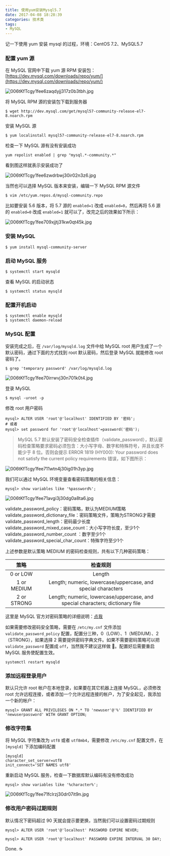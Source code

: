 ```yaml
---
title: 使用yum安装Mysql5.7
date: 2017-04-08 18:28:39
categories: 技术类
tags:
- MySQL
---
```


记一下使用 yum 安装 mysql 的过程，环境：CentOS 7.2、MySQL5.7

### 配置 yum 源

在 MySQL 官网中下载 yum 源 RPM 安装包：[https://dev.mysql.com/downloads/repo/yum/](https://dev.mysql.com/downloads/repo/yum/)

<!--more-->

![006tKfTcgy1fee6zaqdyjj317z0b3tbh.jpg](https://i.loli.net/2020/06/11/qxSvHGLRf48hr1Y.jpg)

将 MySQL RPM 源的安装包下载到服务器

```shell
$ wget http://dev.mysql.com/get/mysql57-community-release-el7-8.noarch.rpm
```

安装 MySQL 源

```shell
$ yum localinstall mysql57-community-release-el7-8.noarch.rpm
```

检查一下 MySQL 源有没有安装成功

```shell
yum repolist enabled | grep "mysql.*-community.*"
```

看到图这样就表示安装成功了

![006tKfTcgy1fee6zwdrbwj30ir02n3z6.jpg](https://i.loli.net/2020/06/11/ctJ3iH5Cfu71ROF.jpg)

当然也可以选择 MySQL 版本来安装，编辑一下 MySQL RPM 源文件

```shell
$ vim /etc/yum.repos.d/mysql-community.repo
```

比如要安装 5.6 版本，将 5.7 源的 `enabled=1` 改成 `enabled=0`，然后再将 5.6 源的 `enabled=0` 改成 `enabled=1` 就可以了，改完之后的效果如下所示： 

![006tKfTcgy1fee709xjjtj31kw0qt45k.jpg](https://i.loli.net/2020/06/11/Y8v3hlPFGe2zXuK.jpg)

### 安装 MySQL

```shell
$ yum install mysql-community-server
```

### 启动 MySQL 服务

```shell
$ systemctl start mysqld
```

查看 MySQL 的启动状态

```shell
$ systemctl status mysqld
```

### 配置开机启动

```shell
$ systemctl enable mysqld
$ systemctl daemon-reload
```

### MySQL 配置

安装完成之后，在 `/var/log/mysqld.log` 文件中给 MySQL root 用户生成了一个默认密码，通过下面的方式找到 root 默认密码，然后登录 MySQL 就能修改 root 密码了。

```shell
$ grep 'temporary password' /var/log/mysqld.log
```

![006tKfTcgy1fee70irrwvj30n701k0t4.jpg](https://i.loli.net/2020/06/11/Cx6udDtUyn8Eiao.jpg)

登录 MySQL

```shell
$ mysql -uroot -p
```

修改 root 用户密码

```shell
mysql> ALTER USER 'root'@'localhost' IDENTIFIED BY '密码';
# 或者
mysql> set password for 'root'@'localhost'=password('密码');
```

> MySQL 5.7 默认安装了密码安全检查插件（validate_password），默认密码检查策略要求密码必须包含：大小写字母、数字和特殊符号，并且长度不能少于 8 位。否则会提示 ERROR 1819 (HY000): Your password does not satisfy the current policy requirements 错误，如下图所示： 

![006tKfTcgy1fee711wtn4j30ig01h3yp.jpg](https://i.loli.net/2020/06/11/tynpgrMWEFechQ8.jpg)

我们可以通过 MySQL 环境变量查看密码策略的相关信息：

```shell
mysql> show variables like '%password%';
```

![006tKfTcgy1fee71avgi3j30dg0a8ta6.jpg](https://i.loli.net/2020/06/11/SEeUYlRjTc1wxZo.jpg)

validate_password_policy：密码策略，默认为MEDIUM策略 
validate_password_dictionary_file：密码策略文件，策略为STRONG才需要 
validate_password_length：密码最少长度 
validate_password_mixed_case_count：大小写字符长度，至少1个 
validate_password_number_count ：数字至少1个 
validate_password_special_char_count：特殊字符至少1个 

上述参数是默认策略 MEDIUM 的密码检查规则，共有以下几种密码策略：

|     策略     |     检查规则     |
|:-----------:|:---------------:|
| 0 or LOW    | Length          |
| 1 or MEDIUM | Length; numeric, lowercase/uppercase, and special characters|
| 2 or STRONG | Length; numeric, lowercase/uppercase, and special characters; dictionary file|

这里是 MySQL 官方对密码策略的详细说明：[点我](http://dev.mysql.com/doc/refman/5.7/en/validate-password-options-variables.html#sysvar_validate_password_policy)

如果需要修改密码安全策略，需要在 `/etc/my.cnf` 文件添加 `validate_password_policy` 配置，配置分三种，0（LOW）、1（MEDIUM）、2（STRONG），如果选择 2 需要提供密码字典文件。如果不需要密码策略可以把 `validate_password` 配置成 `off`，当然我不建议这样做 :underage:。配置好后需要重启 MySQL 服务使配置生效。

```shell
systemctl restart mysqld
```

### 添加远程登录用户

默认只允许 root 帐户在本地登录，如果要在其它机器上连接 MySQL，必须修改 root 允许远程连接，或者添加一个允许远程连接的帐户，为了安全起见，我添加一个新的帐户：

```shell
mysql> GRANT ALL PRIVILEGES ON *.* TO 'newuser'@'%' IDENTIFIED BY 'newuserpassword' WITH GRANT OPTION;
```

### 修改字符集

将 MySQL 字符集改为 `utf8` 或者 `utf8mb4`，需要修改 `/etc/my.cnf` 配置文件，在 `[mysqld]` 下添加编码配置

```
[mysqld]
character_set_server=utf8
init_connect='SET NAMES utf8'
```

重新启动 MySQL 服务，检查一下数据库默认编码有没有修改成功

```shell
mysql> show variables like '%character%';
```

![006tKfTcgy1fee71fclrzj30dr07it9n.jpg](https://i.loli.net/2020/06/11/ucBKRAdpUGmen5N.jpg)

### 修改用户密码过期规则

默认情况下密码超过 90 天就会提示要更换，当然我们可以设置密码过期规则

```shell
mysql> ALTER USER 'root'@'localhost' PASSWORD EXPIRE NEVER;

mysql> ALTER USER 'root'@'localhost' PASSWORD EXPIRE INTERVAL 30 DAY;
```


Done. :coffee: